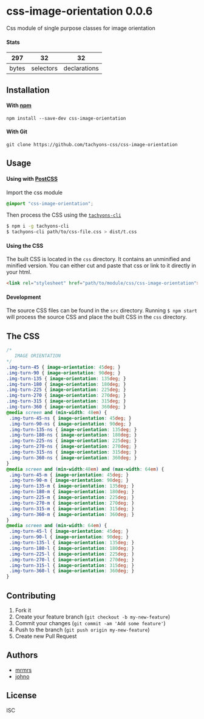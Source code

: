 # css-image-orientation 0.0.6

Css module of single purpose classes for image orientation

#### Stats

297 | 32 | 32
---|---|---
bytes | selectors | declarations

## Installation

#### With [npm](https://npmjs.com)

```
npm install --save-dev css-image-orientation
```

#### With Git

```
git clone https://github.com/tachyons-css/css-image-orientation
```

## Usage

#### Using with [PostCSS](https://github.com/postcss/postcss)

Import the css module

```css
@import "css-image-orientation";
```

Then process the CSS using the [`tachyons-cli`](https://github.com/tachyons-css/tachyons-cli)

```sh
$ npm i -g tachyons-cli
$ tachyons-cli path/to/css-file.css > dist/t.css
```

#### Using the CSS

The built CSS is located in the `css` directory. It contains an unminified and minified version.
You can either cut and paste that css or link to it directly in your html.

```html
<link rel="stylesheet" href="path/to/module/css/css-image-orientation">
```

#### Development

The source CSS files can be found in the `src` directory.
Running `$ npm start` will process the source CSS and place the built CSS in the `css` directory.

## The CSS

```css
/*
   IMAGE ORIENTATION
*/
.img-turn-45 { image-orientation: 45deg; }
.img-turn-90 { image-orientation: 90deg; }
.img-turn-135 { image-orientation: 135deg; }
.img-turn-180 { image-orientation: 180deg; }
.img-turn-225 { image-orientation: 225deg; }
.img-turn-270 { image-orientation: 270deg; }
.img-turn-315 { image-orientation: 315deg; }
.img-turn-360 { image-orientation: 360deg; }
@media screen and (min-width: 48em) {
 .img-turn-45-ns { image-orientation: 45deg; }
 .img-turn-90-ns { image-orientation: 90deg; }
 .img-turn-135-ns { image-orientation: 135deg; }
 .img-turn-180-ns { image-orientation: 180deg; }
 .img-turn-225-ns { image-orientation: 225deg; }
 .img-turn-270-ns { image-orientation: 270deg; }
 .img-turn-315-ns { image-orientation: 315deg; }
 .img-turn-360-ns { image-orientation: 360deg; }
}
@media screen and (min-width:48em) and (max-width: 64em) {
 .img-turn-45-m { image-orientation: 45deg; }
 .img-turn-90-m { image-orientation: 90deg; }
 .img-turn-135-m { image-orientation: 135deg; }
 .img-turn-180-m { image-orientation: 180deg; }
 .img-turn-225-m { image-orientation: 225deg; }
 .img-turn-270-m { image-orientation: 270deg; }
 .img-turn-315-m { image-orientation: 315deg; }
 .img-turn-360-m { image-orientation: 360deg; }
}
@media screen and (min-width: 64em) {
 .img-turn-45-l { image-orientation: 45deg; }
 .img-turn-90-l { image-orientation: 90deg; }
 .img-turn-135-l { image-orientation: 135deg; }
 .img-turn-180-l { image-orientation: 180deg; }
 .img-turn-225-l { image-orientation: 225deg; }
 .img-turn-270-l { image-orientation: 270deg; }
 .img-turn-315-l { image-orientation: 315deg; }
 .img-turn-360-l { image-orientation: 360deg; }
}
```

## Contributing

1. Fork it
2. Create your feature branch (`git checkout -b my-new-feature`)
3. Commit your changes (`git commit -am 'Add some feature'`)
4. Push to the branch (`git push origin my-new-feature`)
5. Create new Pull Request

## Authors

* [mrmrs](http://mrmrs.io)
* [johno](http://johnotander.com)

## License

ISC
